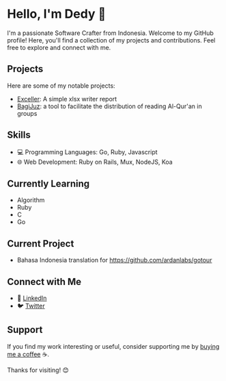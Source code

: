 # Hello, I'm Dedy 👋

I'm a passionate Software Crafter from Indonesia. Welcome to my GitHub profile! Here, you'll find a collection of my projects and contributions. Feel free to explore and connect with me.

## Projects

Here are some of my notable projects:

- [Exceller](https://github.com/walvisk/exceller): A simple xlsx writer report
- [BagiJuz](https://github.com/walvisk/bagijuz):  a tool to facilitate the distribution of reading Al-Qur'an in groups

## Skills

- 💻 Programming Languages: Go, Ruby, Javascript
- 🌐 Web Development: Ruby on Rails, Mux, NodeJS, Koa

## Currently Learning
- Algorithm
- Ruby
- C
- Go

## Current Project
- Bahasa Indonesia translation for https://github.com/ardanlabs/gotour

## Connect with Me
- 💼 [LinkedIn](https://www.linkedin.com/in/dedy-puji-jayanto-209761107/)
- 🐦 [Twitter](https://twitter.com/pujidjayanto)

## Support

If you find my work interesting or useful, consider supporting me by [buying me a coffee](https://saweria.co/dedypuji) ☕️.

Thanks for visiting! 😊
